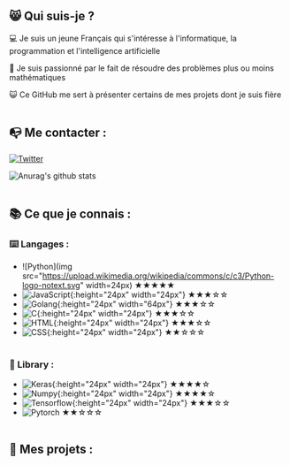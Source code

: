 
## 😸 Qui suis-je ?

💻 Je suis un jeune Français qui s'intéresse à l'informatique, la programmation et l'intelligence artificielle 

🔎 Je suis passionné par le fait de résoudre des problèmes plus ou moins mathématiques 

😺 Ce GitHub me sert à présenter certains de mes projets dont je suis fière 
<br><br>

## 📭 Me contacter :

[![Twitter](https://en.wikipedia.org/wiki/Twitter#/media/File:Twitter_Logo_as_of_2021.svg)](https://twitter.com/Chlouis_py)

![Anurag's github stats](https://github-readme-stats.vercel.app/api?username=chlouispy&hide=issues&show_icons=true)
<br><br>

## 📚 Ce que je connais :

### ⌨️ Langages :

 - ![Python](img src="https://upload.wikimedia.org/wikipedia/commons/c/c3/Python-logo-notext.svg" width=24px) ★★★★★
 - ![JavaScript](https://upload.wikimedia.org/wikipedia/commons/thumb/9/99/Unofficial_JavaScript_logo_2.svg/1024px-Unofficial_JavaScript_logo_2.svg.png){:height="24px" width="24px"} ★★★☆☆
 - ![Golang](https://upload.wikimedia.org/wikipedia/commons/thumb/0/05/Go_Logo_Blue.svg/1920px-Go_Logo_Blue.svg.png){:height="24px" width="64px"} ★★★☆☆
 - ![C](https://www.britefish.net/wp-content/uploads/2019/07/logo-c-1.png){:height="24px" width="24px"} ★★★☆☆
 - ![HTML](https://upload.wikimedia.org/wikipedia/commons/6/61/HTML5_logo_and_wordmark.svg){:height="24px" width="24px"} ★★★☆☆
 - ![CSS](https://upload.wikimedia.org/wikipedia/commons/d/d5/CSS3_logo_and_wordmark.svg){:height="24px" width="24px"} ★★☆☆☆
<br><br>

### 📖 Library :

- ![Keras](https://upload.wikimedia.org/wikipedia/commons/a/ae/Keras_logo.svg){:height="24px" width="24px"} ★★★★☆
- ![Numpy](https://user-images.githubusercontent.com/50221806/86498201-a8bd8680-bd39-11ea-9d08-66b610a8dc01.png){:height="24px" width="24px"} ★★★★☆
- ![Tensorflow](https://upload.wikimedia.org/wikipedia/commons/2/2d/Tensorflow_logo.svg){:height="24px" width="24px"} ★★★☆☆
- ![Pytorch](https://pytorch.org/assets/images/pytorch-logo.png) ★★☆☆☆
<br><br>

## 📂 Mes projets :

